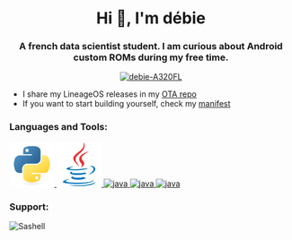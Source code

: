 <h1 align="center">Hi 👋, I'm débie</h1>
<h3 align="center">A french data scientist student. I am curious about Android custom ROMs during my free time.</h3>

<p align="center"> <a href="https://github.com/ryo-ma/github-profile-trophy"><img src="https://github-profile-trophy.vercel.app/?username=debie-A320FL" alt="debie-A320FL" /></a> </p>
	
- I share my LineageOS releases in my [OTA repo](https://github.com/debie-A320FL/OTA/releases)
- If you want to start building yourself, check my [manifest](https://github.com/debie-A320FL/android_manifest_samsung_a3y17lte)

<h3 align="left">Languages and Tools:</h3>
<p align="left"> <a href="https://www.python.org" target="_blank" rel="noreferrer"> <img src="https://raw.githubusercontent.com/devicons/devicon/master/icons/python/python-original.svg" alt="python" width="80" height="80"/>
<a href="https://www.java.com" target="_blank" rel="noreferrer"> <img src="https://raw.githubusercontent.com/devicons/devicon/master/icons/java/java-original.svg" alt="java" width="80" height="80"/> </a>
<a href="https://www.w3schools.com/c/index.php" target="_blank" rel="noreferrer"> <img src="https://cdn.freebiesupply.com/logos/large/2x/c-2975-logo-png-transparent.png" alt="java" width="80" height="80"/> </a>
<a href="https://www.r-project.org/" target="_blank" rel="noreferrer"> <img src="https://activators4windows.com/wp-content/uploads/2021/02/logo-1024x1024.png" alt="java" width="80" height="80"/> </a>
<a href="https://www.sas.com" target="_blank" rel="noreferrer"> <img src="https://upload.wikimedia.org/wikipedia/commons/thumb/1/10/SAS_logo_horiz.svg/1280px-SAS_logo_horiz.svg.png" alt="java" width="100" height="80"/> </a>


<h3 align="left">Support:</h3>
<p><a href="https://www.paypal.com/paypalme/debieXDA"> <img align="left" src="http://amfhr.com/wp-content/uploads/2020/05/paypal.png" height="50" width="
(0" alt="Sashell" /></a></p><br><br>

